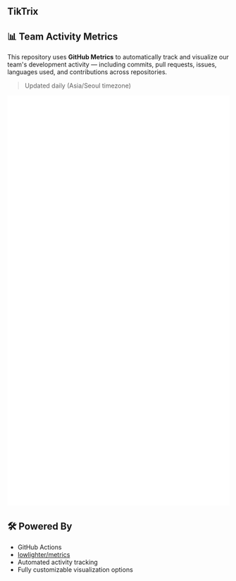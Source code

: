 ## TikTrix

## 📊 Team Activity Metrics

This repository uses **GitHub Metrics** to automatically track and visualize our team's development activity — including commits, pull requests, issues, languages used, and contributions across repositories.

> Updated daily (Asia/Seoul timezone)

![TikTrix Metrics](https://github.com/Tiktrix/metrics/blob/main/github-metrics.svg)

## 🛠 Powered By

- GitHub Actions
- [lowlighter/metrics](https://github.com/lowlighter/metrics)
- Automated activity tracking
- Fully customizable visualization options
